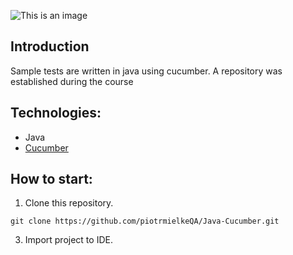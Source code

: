 ![This is an image](https://miro.medium.com/max/720/0*dhrCkqxOhF9DFtDP.png)

## Introduction
Sample tests are written in java using cucumber. A repository was established during the course

## Technologies:
- Java
- [Cucumber](https://cucumber.io/)

## How to start:
1. Clone this repository.

```
git clone https://github.com/piotrmielkeQA/Java-Cucumber.git
```
3. Import project to IDE.
